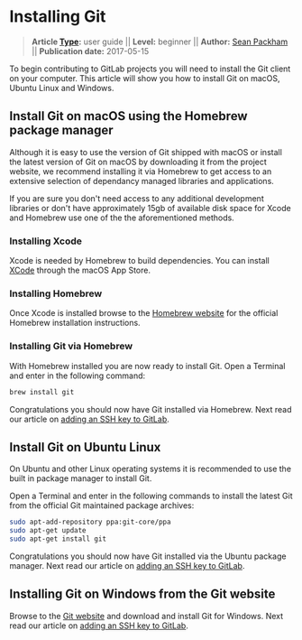 # Installing Git

> **Article [Type](../../development/writing_documentation.html#types-of-technical-articles):** user guide ||
> **Level:** beginner ||
> **Author:** [Sean Packham](https://gitlab.com/SeanPackham) ||
> **Publication date:** 2017-05-15

To begin contributing to GitLab projects
you will need to install the Git client on your computer.
This article will show you how to install Git on macOS, Ubuntu Linux and Windows.

## Install Git on macOS using the Homebrew package manager

Although it is easy to use the version of Git shipped with macOS
or install the latest version of Git on macOS by downloading it from the project website,
we recommend installing it via Homebrew to get access to
an extensive selection of dependancy managed libraries and applications.

If you are sure you don't need access to any additional development libraries
or don't have approximately 15gb of available disk space for Xcode and Homebrew
use one of the the aforementioned methods.

### Installing Xcode

Xcode is needed by Homebrew to build dependencies.
You can install [XCode](https://developer.apple.com/xcode/)
through the macOS App Store.

### Installing Homebrew

Once Xcode is installed browse to the [Homebrew website](http://brew.sh/index.html)
for the official Homebrew installation instructions.

### Installing Git via Homebrew

With Homebrew installed you are now ready to install Git.
Open a Terminal and enter in the following command:

```bash
brew install git
```

Congratulations you should now have Git installed via Homebrew.
Next read our article on [adding an SSH key to GitLab](../../ssh/README.md).

## Install Git on Ubuntu Linux

On Ubuntu and other Linux operating systems
it is recommended to use the built in package manager to install Git.

Open a Terminal and enter in the following commands
to install the latest Git from the official Git maintained package archives:

```bash
sudo apt-add-repository ppa:git-core/ppa
sudo apt-get update
sudo apt-get install git
```

Congratulations you should now have Git installed via the Ubuntu package manager.
Next read our article on [adding an SSH key to GitLab](../../ssh/README.md).

## Installing Git on Windows from the Git website

Browse to the [Git website](https://git-scm.com/) and download and install Git for Windows.
Next read our article on [adding an SSH key to GitLab](../../ssh/README.md).
